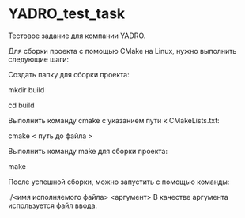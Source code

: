 # YADRO_test_task

Тестовое задание для компании YADRO.

Для сборки проекта с помощью CMake на Linux, нужно выполнить следующие шаги:

Создать папку для сборки проекта:

mkdir build

cd build

Выполнить команду cmake с указанием пути к CMakeLists.txt:


cmake < путь до файла >

Выполнить команду make для сборки проекта:


make

После успешной сборки, можно запустить с помощью команды:

./<имя исполняемого файла> <aргумент>
В качестве аргумента используется файл ввода.
